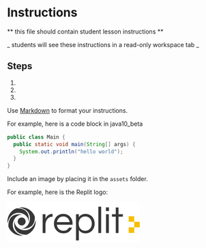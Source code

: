 # Instructions  

  ** this file should contain student lesson instructions **

  _ students will see these instructions in a read-only workspace tab _

  ## Steps
  1. 
  2. 
  3. 

  Use [Markdown](https://gist.github.com/cuonggt/9b7d08a597b167299f0d) to format your instructions.

  For example, here is a code block in java10_beta
```java
public class Main {
  public static void main(String[] args) {
    System.out.println("hello world");
  }
}
```


  Include an image by placing it in the `assets` folder.

  For example, here is the Replit logo:

  ![alt text](assets/logo.png)
  
  
